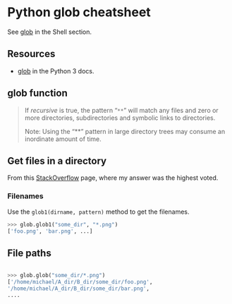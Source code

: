 # Python glob cheatsheet

See [glob](/cheatsheets/shell/glob.md) in the Shell section.

## Resources

- [glob](https://docs.python.org/3/library/glob.html) in the Python 3 docs.

## glob function

> If _recursive_ is true, the pattern “`**`” will match any files and zero or more directories, subdirectories and symbolic links to directories.
>
> Note: Using the “**” pattern in large directory trees may consume an inordinate amount of time. 


## Get files in a directory

From this [StackOverflow](https://stackoverflow.com/questions/29847426/python-glob-without-absolute-path/50065317#50065317) page, where my answer was the highest voted.

### Filenames

Use the `glob1(dirname, pattern)` method to get the filenames.

```python
>>> glob.glob1("some_dir", "*.png")
['foo.png', 'bar.png', ...]
```

## File paths

```python

>>> glob.glob("some_dir/*.png")
['/home/michael/A_dir/B_dir/some_dir/foo.png',
'/home/michael/A_dir/B_dir/some_dir/bar.png',
....
```
<!--stackedit_data:
eyJoaXN0b3J5IjpbLTM3NDE0MDAwOV19
-->